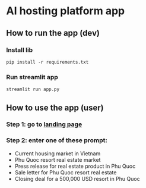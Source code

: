 # AI hosting platform app
## How to run the app (dev)
### Install lib
```
pip install -r requirements.txt
```

### Run streamlit app
```
streamlit run app.py
```
## How to use the app (user)
### Step 1: go to [landing page](https://tuyendtse161478.wixsite.com/mysite)

### Step 2: enter one of these prompt:
* Current housing market in Vietnam
* Phu Quoc resort real estate market
* Press release for real estate product in Phu Quoc
* Sale letter for Phu Quoc resort real estate
* Closing deal for a 500,000 USD resort in Phu Quoc


